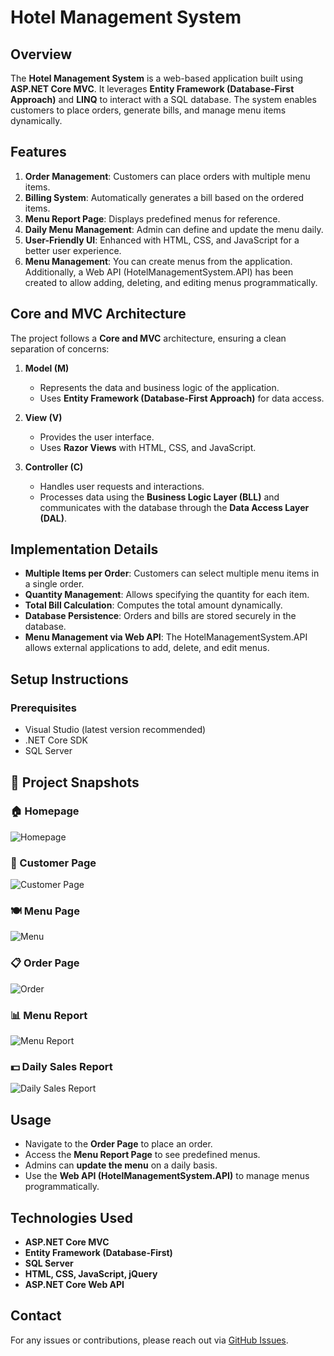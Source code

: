 # Hotel Management System

## Overview

The **Hotel Management System** is a web-based application built using **ASP.NET Core MVC**. It leverages **Entity Framework (Database-First Approach)** and **LINQ** to interact with a SQL database. The system enables customers to place orders, generate bills, and manage menu items dynamically.

## Features

1. **Order Management**: Customers can place orders with multiple menu items.
2. **Billing System**: Automatically generates a bill based on the ordered items.
3. **Menu Report Page**: Displays predefined menus for reference.
4. **Daily Menu Management**: Admin can define and update the menu daily.
5. **User-Friendly UI**: Enhanced with HTML, CSS, and JavaScript for a better user experience.
6. **Menu Management**: You can create menus from the application. Additionally, a Web API (HotelManagementSystem.API) has been created to allow adding, deleting, and editing menus programmatically.

## Core and MVC Architecture

The project follows a **Core and MVC** architecture, ensuring a clean separation of concerns:

1. **Model (M)**

   - Represents the data and business logic of the application.
   - Uses **Entity Framework (Database-First Approach)** for data access.

2. **View (V)**

   - Provides the user interface.
   - Uses **Razor Views** with HTML, CSS, and JavaScript.

3. **Controller (C)**
   - Handles user requests and interactions.
   - Processes data using the **Business Logic Layer (BLL)** and communicates with the database through the **Data Access Layer (DAL)**.

## Implementation Details

- **Multiple Items per Order**: Customers can select multiple menu items in a single order.
- **Quantity Management**: Allows specifying the quantity for each item.
- **Total Bill Calculation**: Computes the total amount dynamically.
- **Database Persistence**: Orders and bills are stored securely in the database.
- **Menu Management via Web API**: The HotelManagementSystem.API allows external applications to add, delete, and edit menus.

## Setup Instructions

### Prerequisites

- Visual Studio (latest version recommended)
- .NET Core SDK
- SQL Server

## 📸 Project Snapshots

### 🏠 Homepage

![Homepage](./wwwroot/asset/Homepage.png?raw=true "Homepage")

### 🧾 Customer Page

![Customer Page](./wwwroot/asset/customer_page.png?raw=true "Customer Page")

### 🍽️ Menu Page

![Menu](./wwwroot/asset/menu.png?raw=true "Menu Page")

### 📋 Order Page

![Order](./wwwroot/asset/order.png?raw=true "Order Page")

### 📊 Menu Report

![Menu Report](./wwwroot/asset/menu_report.png?raw=true "Menu Report")

### 💵 Daily Sales Report

![Daily Sales Report](./wwwroot/asset/daily_sales_report.png?raw=true "Sales Report")

## Usage

- Navigate to the **Order Page** to place an order.
- Access the **Menu Report Page** to see predefined menus.
- Admins can **update the menu** on a daily basis.
- Use the **Web API (HotelManagementSystem.API)** to manage menus programmatically.

## Technologies Used

- **ASP.NET Core MVC**
- **Entity Framework (Database-First)**
- **SQL Server**
- **HTML, CSS, JavaScript, jQuery**
- **ASP.NET Core Web API**

## Contact

For any issues or contributions, please reach out via [GitHub Issues](https://github.com/your-repo/issues).
